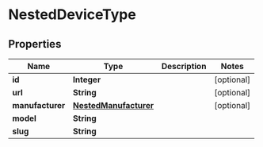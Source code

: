 # NestedDeviceType

## Properties
Name | Type | Description | Notes
------------ | ------------- | ------------- | -------------
**id** | **Integer** |  |  [optional]
**url** | **String** |  |  [optional]
**manufacturer** | [**NestedManufacturer**](NestedManufacturer.md) |  |  [optional]
**model** | **String** |  | 
**slug** | **String** |  | 

